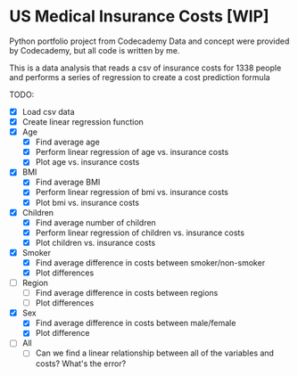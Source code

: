 # US Medical Insurance Costs [WIP]

Python portfolio project from Codecademy
Data and concept were provided by Codecademy, but all code is written by me.

This is a data analysis that reads a csv of insurance costs for 1338 people and performs a series of regression to create a cost prediction formula

TODO: 
- [x] Load csv data
- [x] Create linear regression function
- [x] Age
  - [x] Find average age
  - [x] Perform linear regression of age vs. insurance costs
  - [x] Plot age vs. insurance costs
- [x] BMI
  - [x] Find average BMI
  - [x] Perform linear regression of bmi vs. insurance costs
  - [x] Plot bmi vs. insurance costs
- [x] Children
  - [x] Find average number of children
  - [x] Perform linear regression of children vs. insurance costs
  - [x] Plot children vs. insurance costs
- [x] Smoker
  - [x] Find average difference in costs between smoker/non-smoker
  - [x] Plot differences
- [ ] Region
  - [ ] Find average difference in costs between regions
  - [ ] Plot differences
- [x] Sex
  - [x] Find average difference in costs between male/female
  - [x] Plot difference
- [ ] All
  - [ ] Can we find a linear relationship between all of the variables and costs? What's the error?
